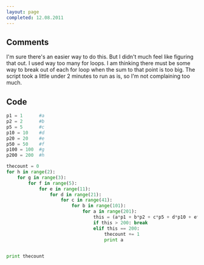 ```yaml
---
layout: page
completed: 12.08.2011
---
```


## Comments

I'm sure there's an easier way to do this. But I didn't much feel like figuring
that out. I used way too many for loops. I am thinking there must be some way
to break out of each for loop when the sum to that point is too big.  The
script took a little under 2 minutes to run as is, so I'm not complaining too
much.

## Code

```python
p1 = 1		#a
p2 = 2		#b
p5 = 5		#c
p10 = 10	#d
p20 = 20	#e
p50 = 50	#f
p100 = 100	#g
p200 = 200	#h

thecount = 0
for h in range(2):
	for g in range(3):
		for f in range(5):
			for e in range(11):
				for d in range(21):
					for c in range(41):
						for	b in range(101):
							for a in range(201):
								this = (a*p1 + b*p2 + c*p5 + d*p10 + e*p20 + f*p50 + g*p100 + h*p200)
								if this > 200: break
								elif this == 200:
									thecount += 1
									print a
							

print thecount
```
